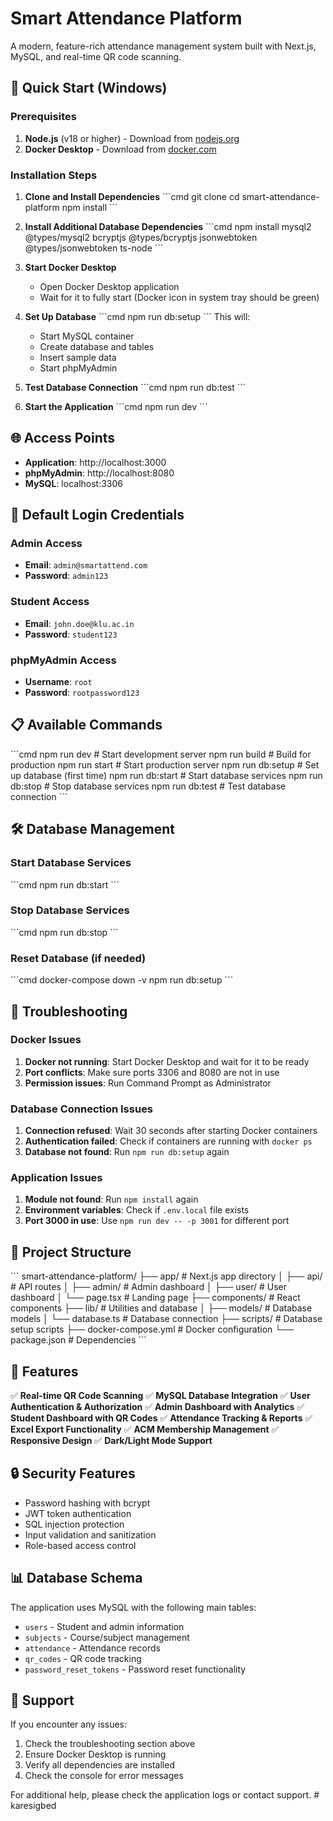 # Smart Attendance Platform

A modern, feature-rich attendance management system built with Next.js, MySQL, and real-time QR code scanning.

## 🚀 Quick Start (Windows)

### Prerequisites
1. **Node.js** (v18 or higher) - Download from [nodejs.org](https://nodejs.org/)
2. **Docker Desktop** - Download from [docker.com](https://www.docker.com/products/docker-desktop/)

### Installation Steps

1. **Clone and Install Dependencies**
   \`\`\`cmd
   git clone <your-repo-url>
   cd smart-attendance-platform
   npm install
   \`\`\`

2. **Install Additional Database Dependencies**
   \`\`\`cmd
   npm install mysql2 @types/mysql2 bcryptjs @types/bcryptjs jsonwebtoken @types/jsonwebtoken ts-node
   \`\`\`

3. **Start Docker Desktop**
   - Open Docker Desktop application
   - Wait for it to fully start (Docker icon in system tray should be green)

4. **Set Up Database**
   \`\`\`cmd
   npm run db:setup
   \`\`\`
   This will:
   - Start MySQL container
   - Create database and tables
   - Insert sample data
   - Start phpMyAdmin

5. **Test Database Connection**
   \`\`\`cmd
   npm run db:test
   \`\`\`

6. **Start the Application**
   \`\`\`cmd
   npm run dev
   \`\`\`

## 🌐 Access Points

- **Application**: http://localhost:3000
- **phpMyAdmin**: http://localhost:8080
- **MySQL**: localhost:3306

## 🔑 Default Login Credentials

### Admin Access
- **Email**: `admin@smartattend.com`
- **Password**: `admin123`

### Student Access
- **Email**: `john.doe@klu.ac.in`
- **Password**: `student123`

### phpMyAdmin Access
- **Username**: `root`
- **Password**: `rootpassword123`

## 📋 Available Commands

\`\`\`cmd
npm run dev          # Start development server
npm run build        # Build for production
npm run start        # Start production server
npm run db:setup     # Set up database (first time)
npm run db:start     # Start database services
npm run db:stop      # Stop database services
npm run db:test      # Test database connection
\`\`\`

## 🛠️ Database Management

### Start Database Services
\`\`\`cmd
npm run db:start
\`\`\`

### Stop Database Services
\`\`\`cmd
npm run db:stop
\`\`\`

### Reset Database (if needed)
\`\`\`cmd
docker-compose down -v
npm run db:setup
\`\`\`

## 🔧 Troubleshooting

### Docker Issues
1. **Docker not running**: Start Docker Desktop and wait for it to be ready
2. **Port conflicts**: Make sure ports 3306 and 8080 are not in use
3. **Permission issues**: Run Command Prompt as Administrator

### Database Connection Issues
1. **Connection refused**: Wait 30 seconds after starting Docker containers
2. **Authentication failed**: Check if containers are running with `docker ps`
3. **Database not found**: Run `npm run db:setup` again

### Application Issues
1. **Module not found**: Run `npm install` again
2. **Environment variables**: Check if `.env.local` file exists
3. **Port 3000 in use**: Use `npm run dev -- -p 3001` for different port

## 📁 Project Structure

\`\`\`
smart-attendance-platform/
├── app/                    # Next.js app directory
│   ├── api/               # API routes
│   ├── admin/             # Admin dashboard
│   ├── user/              # User dashboard
│   └── page.tsx           # Landing page
├── components/            # React components
├── lib/                   # Utilities and database
│   ├── models/           # Database models
│   └── database.ts       # Database connection
├── scripts/              # Database setup scripts
├── docker-compose.yml    # Docker configuration
└── package.json          # Dependencies
\`\`\`

## 🎯 Features

✅ **Real-time QR Code Scanning**
✅ **MySQL Database Integration**
✅ **User Authentication & Authorization**
✅ **Admin Dashboard with Analytics**
✅ **Student Dashboard with QR Codes**
✅ **Attendance Tracking & Reports**
✅ **Excel Export Functionality**
✅ **ACM Membership Management**
✅ **Responsive Design**
✅ **Dark/Light Mode Support**

## 🔒 Security Features

- Password hashing with bcrypt
- JWT token authentication
- SQL injection protection
- Input validation and sanitization
- Role-based access control

## 📊 Database Schema

The application uses MySQL with the following main tables:
- `users` - Student and admin information
- `subjects` - Course/subject management
- `attendance` - Attendance records
- `qr_codes` - QR code tracking
- `password_reset_tokens` - Password reset functionality

## 🤝 Support

If you encounter any issues:
1. Check the troubleshooting section above
2. Ensure Docker Desktop is running
3. Verify all dependencies are installed
4. Check the console for error messages

For additional help, please check the application logs or contact support.
#   k a r e s i g b e d  
 